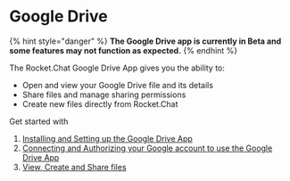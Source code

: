 # Google Drive

{% hint style="danger" %}
**The Google Drive app is currently in Beta and some features may not function as expected.**&#x20;
{% endhint %}

The Rocket.Chat Google Drive App gives you the ability to:

* Open and view your Google Drive file and its details
* Share files and manage sharing permissions
* Create new files directly from Rocket.Chat

Get started with

1. [Installing and Setting up the Google Drive App](google-drive-app-setup.md)
2. [Connecting and Authorizing your Google account to use the Google Drive App](authorize-and-connect-with-google-drive-app.md)
3. [View, Create and Share files](google-drive-app-file-actions.md)
